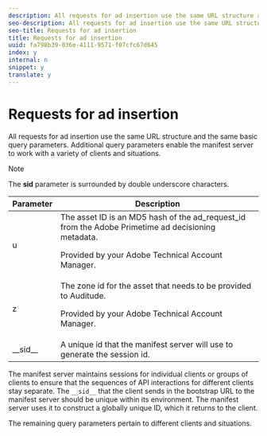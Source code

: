 ```yaml
---
description: All requests for ad insertion use the same URL structure and the same basic query parameters. Additional query parameters enable the manifest server to work with a variety of clients and situations.
seo-description: All requests for ad insertion use the same URL structure and the same basic query parameters. Additional query parameters enable the manifest server to work with a variety of clients and situations.
seo-title: Requests for ad insertion
title: Requests for ad insertion
uuid: fa798b39-036e-4111-9571-f07cfc67d645
index: y
internal: n
snippet: y
translate: y
---
```


# Requests for ad insertion

All requests for ad insertion use the same URL structure and the same basic query parameters. Additional query parameters enable the manifest server to work with a variety of clients and situations.


>[!NOTE]
>
>The __sid__ parameter is surrounded by double underscore characters.


<table id="table_210C8BF3E233489DAF4D2C9AED23A17A"> 
 <thead> 
  <tr> 
   <th colname="col1" class="entry"> Parameter </th> 
   <th colname="col2" class="entry"> Description </th> 
  </tr>
 </thead>
 <tbody> 
  <tr> 
   <td colname="col1"><span class="codeph"> u</span> </td> 
   <td colname="col2">The asset ID is an MD5 hash of the <span class="codeph"> ad_request_id</span> from the Adobe Primetime ad decisioning metadata. <p>Provided by your Adobe Technical Account Manager. </p> </td> 
  </tr> 
  <tr> 
   <td colname="col1"><span class="codeph"> z</span> </td> 
   <td colname="col2">The zone id for the asset that needs to be provided to Auditude. <p>Provided by your Adobe Technical Account Manager. </p> </td> 
  </tr> 
  <tr> 
   <td colname="col1"><span class="codeph"> __sid__</span> </td> 
   <td colname="col2"> A unique id that the manifest server will use to generate the session id. </td> 
  </tr> 
 </tbody> 
</table>

The manifest server maintains sessions for individual clients or groups of clients to ensure that the sequences of API interactions for different clients stay separate. The `__sid__` that the client sends in the bootstrap URL to the manifest server should be unique within its environment. The manifest server uses it to construct a globally unique ID, which it returns to the client. 

The remaining query parameters pertain to different clients and situations. 
